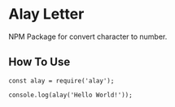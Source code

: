 # Alay Letter

NPM Package for convert character to number.

## How To Use

```
const alay = require('alay');

console.log(alay('Hello World!'));
```
